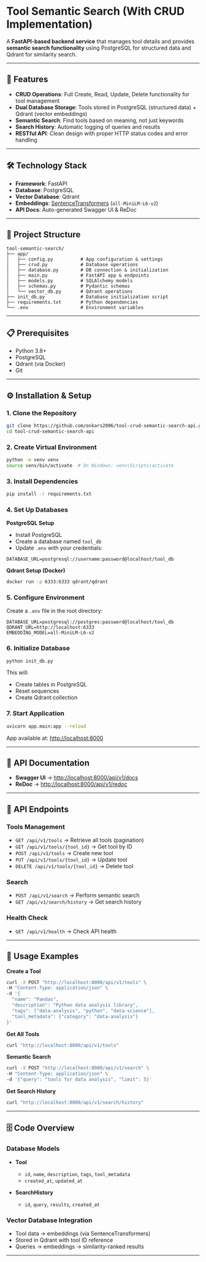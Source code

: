 # Tool Semantic Search (With CRUD Implementation)

A **FastAPI-based backend service** that manages tool details and provides **semantic search functionality** using PostgreSQL for structured data and Qdrant for similarity search.

---

## 🚀 Features

* **CRUD Operations**: Full Create, Read, Update, Delete functionality for tool management
* **Dual Database Storage**: Tools stored in PostgreSQL (structured data) + Qdrant (vector embeddings)
* **Semantic Search**: Find tools based on meaning, not just keywords
* **Search History**: Automatic logging of queries and results
* **RESTful API**: Clean design with proper HTTP status codes and error handling

---

## 🛠 Technology Stack

* **Framework**: FastAPI
* **Database**: PostgreSQL
* **Vector Database**: Qdrant
* **Embeddings**: [SentenceTransformers](https://www.sbert.net/) (`all-MiniLM-L6-v2`)
* **API Docs**: Auto-generated Swagger UI & ReDoc

---

## 📂 Project Structure

```
tool-semantic-search/
├── app/
│   ├── config.py          # App configuration & settings
│   ├── crud.py            # Database operations
│   ├── database.py        # DB connection & initialization
│   ├── main.py            # FastAPI app & endpoints
│   ├── models.py          # SQLAlchemy models
│   ├── schemas.py         # Pydantic schemas
│   └── vector_db.py       # Qdrant operations
├── init_db.py             # Database initialization script
├── requirements.txt       # Python dependencies
└── .env                   # Environment variables
```

---

## 📋 Prerequisites

* Python 3.8+
* PostgreSQL
* Qdrant (via Docker)
* Git

---

## ⚙️ Installation & Setup

### 1. Clone the Repository

```bash
git clone https://github.com/onkars2006/tool-crud-semantic-search-api.git
cd tool-crud-semantic-search-api
```

### 2. Create Virtual Environment

```bash
python -m venv venv
source venv/bin/activate  # On Windows: venv\Scripts\activate
```

### 3. Install Dependencies

```bash
pip install -r requirements.txt
```

### 4. Set Up Databases

**PostgreSQL Setup**

* Install PostgreSQL
* Create a database named `tool_db`
* Update `.env` with your credentials:

```env
DATABASE_URL=postgresql://username:password@localhost/tool_db
```

**Qdrant Setup (Docker)**

```bash
docker run -p 6333:6333 qdrant/qdrant
```

### 5. Configure Environment

Create a `.env` file in the root directory:

```env
DATABASE_URL=postgresql://postgres:password@localhost/tool_db
QDRANT_URL=http://localhost:6333
EMBEDDING_MODEL=all-MiniLM-L6-v2
```

### 6. Initialize Database

```bash
python init_db.py
```

This will:

* Create tables in PostgreSQL
* Reset sequences
* Create Qdrant collection

### 7. Start Application

```bash
uvicorn app.main:app --reload
```

App available at: [http://localhost:8000](http://localhost:8000)

---

## 📖 API Documentation

* **Swagger UI** → [http://localhost:8000/api/v1/docs](http://localhost:8000/api/v1/docs)
* **ReDoc** → [http://localhost:8000/api/v1/redoc](http://localhost:8000/api/v1/redoc)

---

## 🔗 API Endpoints

### Tools Management

* `GET /api/v1/tools` → Retrieve all tools (pagination)
* `GET /api/v1/tools/{tool_id}` → Get tool by ID
* `POST /api/v1/tools` → Create new tool
* `PUT /api/v1/tools/{tool_id}` → Update tool
* `DELETE /api/v1/tools/{tool_id}` → Delete tool

### Search

* `POST /api/v1/search` → Perform semantic search
* `GET /api/v1/search/history` → Get search history

### Health Check

* `GET /api/v1/health` → Check API health

---

## 📝 Usage Examples

**Create a Tool**

```bash
curl -X POST "http://localhost:8000/api/v1/tools" \
-H "Content-Type: application/json" \
-d '{
  "name": "Pandas",
  "description": "Python data analysis library",
  "tags": ["data-analysis", "python", "data-science"],
  "tool_metadata": {"category": "data-analysis"}
}'
```

**Get All Tools**

```bash
curl "http://localhost:8000/api/v1/tools"
```

**Semantic Search**

```bash
curl -X POST "http://localhost:8000/api/v1/search" \
-H "Content-Type: application/json" \
-d '{"query": "tools for data analysis", "limit": 5}'
```

**Get Search History**

```bash
curl "http://localhost:8000/api/v1/search/history"
```

---

## 🗄 Code Overview

### Database Models

* **Tool**

  * `id`, `name`, `description`, `tags`, `tool_metadata`
  * `created_at`, `updated_at`

* **SearchHistory**

  * `id`, `query`, `results`, `created_at`

### Vector Database Integration

* Tool data → embeddings (via SentenceTransformers)
* Stored in Qdrant with tool ID reference
* Queries → embeddings → similarity-ranked results

---
